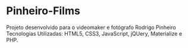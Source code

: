 # Pinheiro-Films
Projeto desenvolvido para o videomaker e fotógrafo Rodrigo Pinheiro
Tecnologias Utilizadas: HTML5, CSS3, JavaScript, jQUery, Materialize e PHP.
